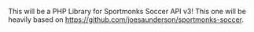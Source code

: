 This will be a PHP Library for Sportmonks Soccer API v3! This one will be heavily based on https://github.com/joesaunderson/sportmonks-soccer.
